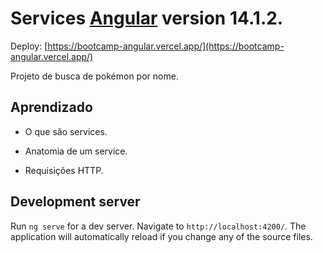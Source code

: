 # Services [Angular](https://github.com/angular/angular-cli) version 14.1.2.

Deploy: [https://bootcamp-angular.vercel.app/](https://bootcamp-angular.vercel.app/)

Projeto de busca de pokémon por nome.

## Aprendizado

- O que são services.

- Anatomia de um service.

- Requisições HTTP.

## Development server

Run `ng serve` for a dev server. Navigate to `http://localhost:4200/`. The application will automatically reload if you change any of the source files.